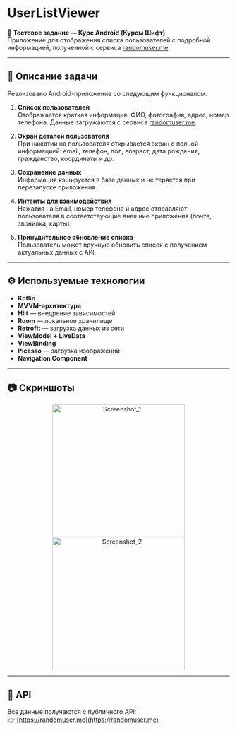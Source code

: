 # UserListViewer

📱 **Тестовое задание — Курс Android (Курсы Шифт)**  
Приложение для отображения списка пользователей с подробной информацией, полученной с сервиса [randomuser.me](https://randomuser.me).

---

## 📝 Описание задачи

Реализовано Android-приложение со следующим функционалом:

1. **Список пользователей**  
   Отображается краткая информация: ФИО, фотография, адрес, номер телефона. Данные загружаются с сервиса [randomuser.me](https://randomuser.me).

2. **Экран деталей пользователя**  
   При нажатии на пользователя открывается экран с полной информацией: email, телефон, пол, возраст, дата рождения, гражданство, координаты и др.

3. **Сохранение данных**  
   Информация кэшируется в базе данных и не теряется при перезапуске приложения.

4. **Интенты для взаимодействия**  
   Нажатия на Email, номер телефона и адрес отправляют пользователя в соответствующие внешние приложения (почта, звонилка, карты).

5. **Принудительное обновление списка**  
   Пользователь может вручную обновить список с получением актуальных данных с API.

---

## ⚙️ Используемые технологии

- **Kotlin**
- **MVVM-архитектура**
- **Hilt** — внедрение зависимостей
- **Room** — локальное хранилище
- **Retrofit** — загрузка данных из сети
- **ViewModel + LiveData**
- **ViewBinding**
- **Picasso** — загрузка изображений
- **Navigation Component**

---

## 📷 Скриншоты
<p align="center">
  <img src="https://github.com/user-attachments/assets/f432cb27-4f07-483c-b74a-ad7199e20c7d" alt="Screenshot_1" width="300"/>
  <img src="https://github.com/user-attachments/assets/8bfa12f5-dbce-4f63-98b1-7c728d01c1d8" alt="Screenshot_2" width="300"/>
</p>

---

## 🔗 API

Все данные получаются с публичного API:  
👉 [https://randomuser.me](https://randomuser.me)
